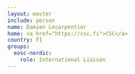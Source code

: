 ```yaml
---
layout: master
include: person
name: Damien Lecarpentier
home: <a href="https://csc.fi">CSC</a>
country: FI
groups:
  eosc-nordic:
    role: International Liaison
---
```

